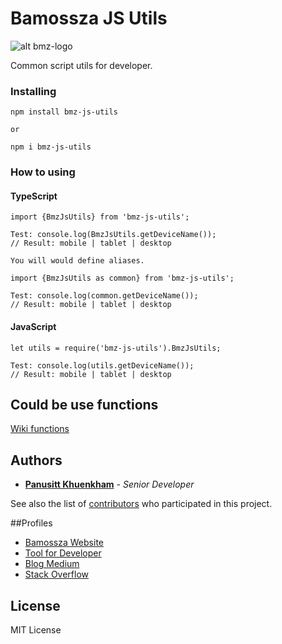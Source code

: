 # Bamossza JS Utils

![alt bmz-logo](https://tool.bamossza.com/assets/images/logo/m32_.png)

Common script utils for developer.

### Installing

```
npm install bmz-js-utils

or

npm i bmz-js-utils
```

### How to using
#### TypeScript

```
import {BmzJsUtils} from 'bmz-js-utils';

Test: console.log(BmzJsUtils.getDeviceName());
// Result: mobile | tablet | desktop

You will would define aliases.

import {BmzJsUtils as common} from 'bmz-js-utils';

Test: console.log(common.getDeviceName());
// Result: mobile | tablet | desktop
```

#### JavaScript

```
let utils = require('bmz-js-utils').BmzJsUtils;

Test: console.log(utils.getDeviceName());
// Result: mobile | tablet | desktop
```

## Could be use functions

[Wiki functions](https://github.com/bamossza/bmz-js-utils/wiki/functions)

## Authors

* **[Panusitt Khuenkham](https://github.com/bamossza)** - *Senior Developer*

See also the list of [contributors](https://github.com/bamossza/bmz-js-utils/contributors) who participated in this project.


##Profiles

* [Bamossza Website](https://bamossza.com)
* [Tool for Developer](https://tool.bamossza.com)
* [Blog Medium](https://medium.com/@bamossza)
* [Stack Overflow](https://stackoverflow.com/users/3863070/bamossza)

## License

MIT License
